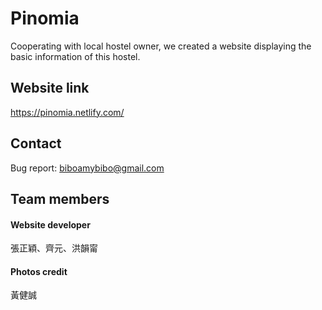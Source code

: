 # Pinomia
Cooperating with local hostel owner, we created a website displaying the basic information of this hostel.

## Website link
https://pinomia.netlify.com/

## Contact
Bug report: biboamybibo@gmail.com

## Team members
#### Website developer
張正穎、齊元、洪韻甯
#### Photos credit
黃健誠
